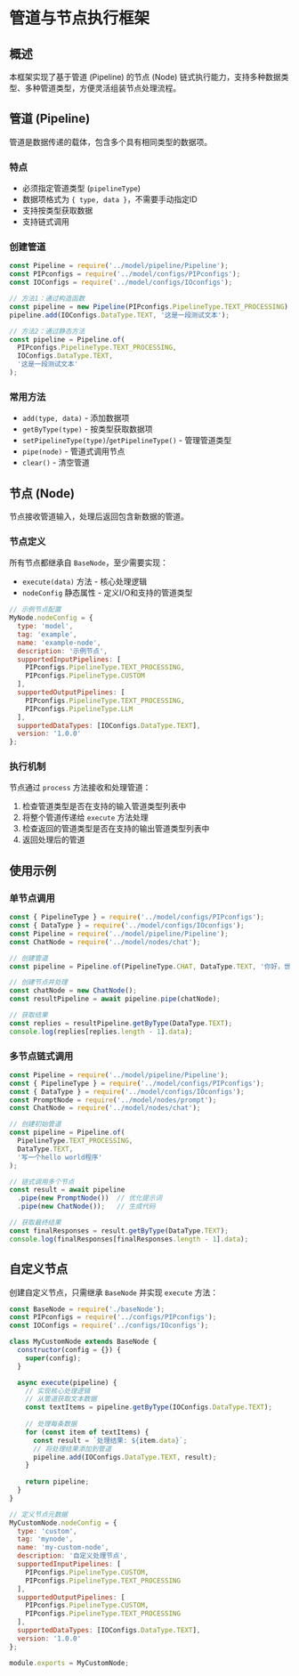 # 管道与节点执行框架

## 概述

本框架实现了基于管道 (Pipeline) 的节点 (Node) 链式执行能力，支持多种数据类型、多种管道类型，方便灵活组装节点处理流程。

## 管道 (Pipeline)

管道是数据传递的载体，包含多个具有相同类型的数据项。

### 特点

- 必须指定管道类型 (`pipelineType`)
- 数据项格式为 `{ type, data }`，不需要手动指定ID
- 支持按类型获取数据
- 支持链式调用

### 创建管道

```javascript
const Pipeline = require('../model/pipeline/Pipeline');
const PIPconfigs = require('../model/configs/PIPconfigs');
const IOConfigs = require('../model/configs/IOconfigs');

// 方法1：通过构造函数
const pipeline = new Pipeline(PIPconfigs.PipelineType.TEXT_PROCESSING);
pipeline.add(IOConfigs.DataType.TEXT, '这是一段测试文本');

// 方法2：通过静态方法
const pipeline = Pipeline.of(
  PIPconfigs.PipelineType.TEXT_PROCESSING, 
  IOConfigs.DataType.TEXT, 
  '这是一段测试文本'
);
```

### 常用方法

- `add(type, data)` - 添加数据项
- `getByType(type)` - 按类型获取数据项
- `setPipelineType(type)`/`getPipelineType()` - 管理管道类型
- `pipe(node)` - 管道式调用节点
- `clear()` - 清空管道

## 节点 (Node)

节点接收管道输入，处理后返回包含新数据的管道。

### 节点定义

所有节点都继承自 `BaseNode`，至少需要实现：
- `execute(data)` 方法 - 核心处理逻辑
- `nodeConfig` 静态属性 - 定义I/O和支持的管道类型

```javascript
// 示例节点配置
MyNode.nodeConfig = {
  type: 'model',
  tag: 'example',
  name: 'example-node',
  description: '示例节点',
  supportedInputPipelines: [
    PIPconfigs.PipelineType.TEXT_PROCESSING,
    PIPconfigs.PipelineType.CUSTOM
  ],
  supportedOutputPipelines: [
    PIPconfigs.PipelineType.TEXT_PROCESSING,
    PIPconfigs.PipelineType.LLM
  ],
  supportedDataTypes: [IOConfigs.DataType.TEXT],
  version: '1.0.0'
};
```

### 执行机制

节点通过 `process` 方法接收和处理管道：
1. 检查管道类型是否在支持的输入管道类型列表中
2. 将整个管道传递给 `execute` 方法处理
3. 检查返回的管道类型是否在支持的输出管道类型列表中
4. 返回处理后的管道

## 使用示例

### 单节点调用

```javascript
const { PipelineType } = require('../model/configs/PIPconfigs');
const { DataType } = require('../model/configs/IOconfigs');
const Pipeline = require('../model/pipeline/Pipeline');
const ChatNode = require('../model/nodes/chat');

// 创建管道
const pipeline = Pipeline.of(PipelineType.CHAT, DataType.TEXT, '你好，世界！');

// 创建节点并处理
const chatNode = new ChatNode();
const resultPipeline = await pipeline.pipe(chatNode);

// 获取结果
const replies = resultPipeline.getByType(DataType.TEXT);
console.log(replies[replies.length - 1].data);
```

### 多节点链式调用

```javascript
const Pipeline = require('../model/pipeline/Pipeline');
const { PipelineType } = require('../model/configs/PIPconfigs');
const { DataType } = require('../model/configs/IOconfigs');
const PromptNode = require('../model/nodes/prompt');
const ChatNode = require('../model/nodes/chat');

// 创建初始管道
const pipeline = Pipeline.of(
  PipelineType.TEXT_PROCESSING, 
  DataType.TEXT, 
  '写一个hello world程序'
);

// 链式调用多个节点
const result = await pipeline
  .pipe(new PromptNode())  // 优化提示词
  .pipe(new ChatNode());   // 生成代码

// 获取最终结果
const finalResponses = result.getByType(DataType.TEXT);
console.log(finalResponses[finalResponses.length - 1].data);
```

## 自定义节点

创建自定义节点，只需继承 `BaseNode` 并实现 `execute` 方法：

```javascript
const BaseNode = require('./baseNode');
const PIPconfigs = require('../configs/PIPconfigs');
const IOConfigs = require('../configs/IOconfigs');

class MyCustomNode extends BaseNode {
  constructor(config = {}) {
    super(config);
  }

  async execute(pipeline) {
    // 实现核心处理逻辑
    // 从管道获取文本数据
    const textItems = pipeline.getByType(IOConfigs.DataType.TEXT);
    
    // 处理每条数据
    for (const item of textItems) {
      const result = `处理结果: ${item.data}`;
      // 将处理结果添加到管道
      pipeline.add(IOConfigs.DataType.TEXT, result);
    }
    
    return pipeline;
  }
}

// 定义节点元数据
MyCustomNode.nodeConfig = {
  type: 'custom',
  tag: 'mynode',
  name: 'my-custom-node',
  description: '自定义处理节点',
  supportedInputPipelines: [
    PIPconfigs.PipelineType.CUSTOM,
    PIPconfigs.PipelineType.TEXT_PROCESSING
  ],
  supportedOutputPipelines: [
    PIPconfigs.PipelineType.CUSTOM,
    PIPconfigs.PipelineType.TEXT_PROCESSING
  ],
  supportedDataTypes: [IOConfigs.DataType.TEXT],
  version: '1.0.0'
};

module.exports = MyCustomNode; 